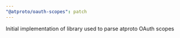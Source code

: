 ```yaml
---
"@atproto/oauth-scopes": patch
---
```


Initial implementation of library used to parse atproto OAuth scopes

